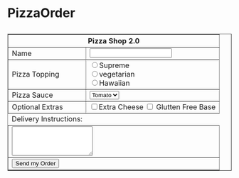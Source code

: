 # PizzaOrder


<!DOCTYPE html>
<html>
<head>
  <style>
.id
{
text-align:center;
background-color:lightblue;
color:black;
}

</style>
</head>

<body>

<form style="margin-top:30px;">

<table border="1" cellspacing="1px" cellpadding="5%"; align="center">
<tr>
<th colspan="2">Pizza Shop 2.0</th>
</tr>
<tr>
<td >Name</td>
<td><input type="text"/>
</tr>
<tr>
<td rowspan="2">Pizza Topping</td>
</tr>
<tr>
<td><input type="radio" name="Supreme" >Supreme<br>
<input type="radio" name="Vegetarain" >vegetarian<br>
<input type="radio" name="Hawaiian" >Hawaiian</td>
</tr>

<tr>
<td>Pizza Sauce</td>
<td><select><option>Tomato</option>
</select></td>
</tr>
<tr>
<td>Optional Extras</td>
<td><input type="checkbox" name="Extra Cheese" />Extra Cheese
<input type="checkbox" name="Glutten Free Base" /> Glutten Free Base 
</tr>
<tr>
<td style="border:0">Delivery Instructions:
</td>
</tr>
<tr>
<td colspan="2"><textarea rows="4"></textarea></td></tr> 

<tr>
<td colspan="2"><button>Send my Order</button>
</td></tr>

</table>
</form>

</body>
</html>
